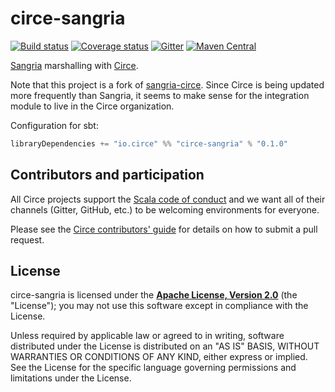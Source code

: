 # circe-sangria

[![Build status](https://img.shields.io/travis/circe/circe-sangria/master.svg)](https://travis-ci.org/circe/circe-sangria)
[![Coverage status](https://img.shields.io/codecov/c/github/circe/circe-sangria/master.svg)](https://codecov.io/github/circe/circe-sangria)
[![Gitter](https://img.shields.io/badge/gitter-join%20chat-green.svg)](https://gitter.im/circe/circe)
[![Maven Central](https://img.shields.io/maven-central/v/io.circe/circe-sangria_2.12.svg)](https://maven-badges.herokuapp.com/maven-central/io.circe/circe-sangria_2.12)

[Sangria](http://sangria-graphql.org/) marshalling with [Circe](http://circe.io).

Note that this project is a fork of [sangria-circe](https://github.com/sangria-graphql/sangria-circe).
Since Circe is being updated more frequently than Sangria, it seems to make sense for the integration
module to live in the Circe organization.

Configuration for sbt:

```scala
libraryDependencies += "io.circe" %% "circe-sangria" % "0.1.0"
```

## Contributors and participation

All Circe projects support the [Scala code of conduct][code-of-conduct] and we want
all of their channels (Gitter, GitHub, etc.) to be welcoming environments for everyone.

Please see the [Circe contributors' guide][contributing] for details on how to submit a pull
request.

## License

circe-sangria is licensed under the **[Apache License, Version 2.0][apache]**
(the "License"); you may not use this software except in compliance with the
License.

Unless required by applicable law or agreed to in writing, software
distributed under the License is distributed on an "AS IS" BASIS,
WITHOUT WARRANTIES OR CONDITIONS OF ANY KIND, either express or implied.
See the License for the specific language governing permissions and
limitations under the License.

[apache]: http://www.apache.org/licenses/LICENSE-2.0
[circe]: https://github.com/circe/circe
[code-of-conduct]: https://www.scala-lang.org/conduct/
[contributing]: https://circe.github.io/circe/contributing.html
